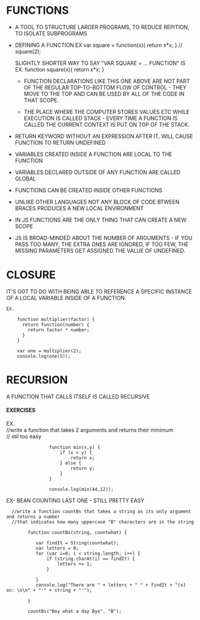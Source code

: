 FUNCTIONS
=========
   + A TOOL TO STRUCTURE LARGER PROGRAMS, TO REDUCE REPITION, TO ISOLATE SUBPROGRAMS

   + DEFINING A FUNCTION
        EX
          var square = function(x){
            return x*x;
          }
        // square(2);
        
        SLIGHTLY SHORTER WAY TO SAY "VAR SQUARE =  ... FUNCTION" IS
        EX.
              function square(x){
                return x*x;
              }
       
       -  FUNCTION DECLARATIONS LIKE THIS ONE ABOVE ARE NOT PART OF THE REGULAR TOP-TO-BOTTOM FLOW OF CONTROL - THEY
          MOVE TO THE TOP AND CAN BE USED BY ALL OF THE CODE IN THAT SCOPE.
          
      -   THE PLACE WHERE THE COMPUTER STORES VALUES ETC WHILE EXECUTION IS CALLED STACK - EVERY TIME A FUNCTION IS CALLED
          THE CURRENT CONTEXT IS PUT ON TOP OF THE STACK.
        
        
        
        
   + RETURN KEYWORD WITHOUT AN EXPRESSION AFTER IT, WILL CAUSE FUNCTION TO RETURN UNDEFINED
    
   + VARIABLES CREATED INSIDE A FUNCTION ARE LOCAL TO THE FUNCTION
    
   + VARIABLES DECLARED OUTSIDE OF ANY FUNCTION ARE CALLED GLOBAL
    
   + FUNCTIONS CAN BE CREATED INSIDE OTHER FUNCTIONS
    
   + UNLIKE OTHER LANGUAGES NOT ANY BLOCK OF CODE BTWEEN BRACES PRODUCES A NEW LOCAL ENVIRONMENT
    
   + IN JS FUNCTIONS ARE THE ONLY THING THAT CAN CREATE A NEW SCOPE
    
   + JS IS BROAD-MINDED ABOUT THE NUMBER OF ARGUMENTS - IF YOU PASS TOO MANY, THE EXTRA ONES ARE IGNORED, 
      IF TOO FEW, THE MISSING PARAMETERS GET ASSIGNED THE VALUE OF UNDEFINED.
      
      
      
CLOSURE
=======

  IT'S GOT TO DO WITH BEING ABLE TO REFERENCE A SPECIFIC INSTANCE OF A LOCAL VARIABLE INSIDE OF A FUNCTION.
    
    EX.
    
        function multiplier(factor) {
          return function(number) {
            return factor * number;
          }
        }
        
        var one = multiplier(2);
        console.log(one(5));
    
    
RECURSION
=========
  A FUNCTION THAT CALLS ITSELF IS CALLED RECURSIVE
    
    
#### EXERCISES
 
   EX.         
         //write a function that takes 2 arguments and returns their minimum          
         // stil too easy        
         
                    function min(x,y) {
                        if (x < y) {
                            return x;
                        } else {
                            return y;
                        }
                    }
                    
                    console.log(min(44,12));

    
    
   EX- BEAN COUNTING LAST ONE - STILL PRETTY EASY        
    
      //write a function countBs that takes a string as its only argument and returns a number        
      //that indicates how many uppercase "B" characters are in the string       
                
            function countBs(string, countwhat) {
                
               var findIt = String(countwhat);
               var letters = 0;
               for (var i=0; i < string.length; i++) {
                   if (string.charAt(i) == findIt) {
                       letters += 1;
                   }

               }
               console.log("There are " + letters + " " + findIt + "(s) on: \n\n" + "'" + string + "'");
                
            }
                
            countBs("Boy what a day Bye", "B");
                    
    
    
    
    
    
    
    
    
    
    
    
    
    
    
    
    
    
    
    
    
    
    
    
    
    
    
    
    
    
    
    
    
    
    
    
    
    
    
    
    
    
    
    
    
    
    

